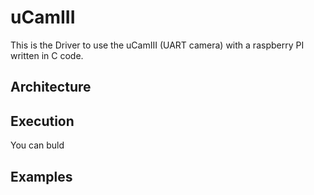 # uCamIII
This is the Driver to use the uCamIII (UART camera) with a raspberry PI written in C code.

## Architecture

## Execution

You can buld 

## Examples
